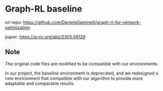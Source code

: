 # Graph-RL baseline

ori repo: https://github.com/DanieleGammelli/graph-rl-for-network-optimization

paper: https://arxiv.org/abs/2305.09129

## Note
The original code files are modified to be compatible with our environments.

In our project, the baseline environment is deprecated, and we redesigned a new environment that compatible with our algorithm to provide more adaptable and comparable results.
